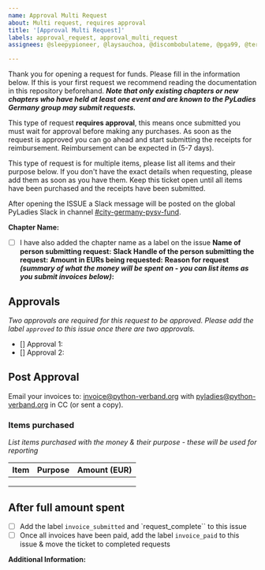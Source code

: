```yaml
---
name: Approval Multi Request
about: Multi request, requires approval
title: '[Approval Multi Request]'
labels: approval_request, approval_multi_request
assignees: @sleepypioneer, @laysauchoa, @discombobulateme, @pga99, @terezaif

---
```


Thank you for opening a request for funds. Please fill in the information below. If this is your first request we recommend reading the documentation in this repository beforehand. ***Note that only existing chapters or new chapters who have held at least one event and are known to the PyLadies Germany group may submit requests.***

This type of request **requires approval**, this means once submitted you must wait for approval before making any purchases. As soon as the request is approved you can go ahead and start submitting the receipts for reimbursement. Reimbursement can be expected in (5-7 days).

This type of request is for multiple items, please list all items and their purpose below. If you don't have the exact details when requesting, please add them as soon as you have them. Keep this ticket open until all items have been purchased and the receipts have been submitted.

After opening the ISSUE a Slack message will be posted on the global PyLadies Slack in channel [#city-germany-pysv-fund](https://pyladies.slack.com/archives/C06B761RX6X).

**Chapter Name:**
- [ ] I have also added the chapter name as a label on the issue
**Name of person submitting request:**
**Slack Handle of the person submitting the request:**
**Amount in EURs being requested:**
**Reason for request *(summary of what the money will be spent on - you can list items as you submit invoices below)*:**



## Approvals
*Two approvals are required for this request to be approved. Please add the label `approved` to this issue once there are two approvals.*

- [] Approval 1: <name-of-approver>
- [] Approval 2: <name-of-approver>

## Post Approval

Email your invoices to: [invoice@python-verband.org](mailto:invoice@python-verband.org) with pyladies@python-verband.org in CC (or sent a copy).

### Items purchased
*List items purchased with the money & their purpose - these will be used for reporting*

| Item                     | Purpose                                   | Amount  (EUR)     |
| ------------------------ | ----------------------------------------- | ----------------- |
|                          |                                           |                   |
|                          |                                           |                   |
|                          |                                           |                   |


## After full amount spent

- [ ] Add the label `invoice_submitted` and `request_complete`` to this issue
- [ ] Once all invoices have been paid, add the label `invoice_paid` to this issue & move the ticket to completed requests

**Additional Information:**

